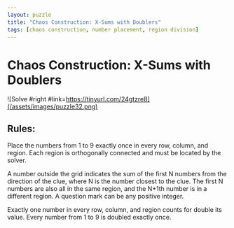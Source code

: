 ```yaml
---
layout: puzzle
title: "Chaos Construction: X-Sums with Doublers"
tags: [chaos construction, number placement, region division]
---
```


# Chaos Construction: X-Sums with Doublers

![Solve #right #link=https://tinyurl.com/24gtzre8](/assets/images/puzzle32.png)

## Rules:

Place the numbers from 1 to 9 exactly once in every row, column, and region. Each region is orthogonally connected and must be located by the solver.

A number outside the grid indicates the sum of the first N numbers from the direction of the clue, where N is the number closest to the clue. The first N numbers are also all in the same region, and the N+1th number is in a different region. A question mark can be any positive integer.

Exactly one number in every row, column, and region counts for double its value. Every number from 1 to 9 is doubled exactly once. 
